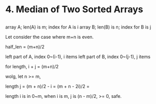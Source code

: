 # 4. Median of Two Sorted Arrays
## 
array A; len(A) is m; index for A is i
array B; len(B) is n; index for B is j

Let consider the case where m+n is even.

half_len = (m+n)/2

left part of A, index 0~(i-1), i items
left part of B, index 0~(j-1), j items

for length, i + j = (m+n)/2

wolg, let n >= m,

length j = (m + n)/2 - i = (m + n - 2i)/2 = 

length i is in 0~m, when i is m, j is (n - m)/2, >= 0, safe.

